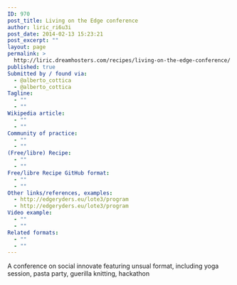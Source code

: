 ```yaml
---
ID: 970
post_title: Living on the Edge conference
author: liric_ri6u3i
post_date: 2014-02-13 15:23:21
post_excerpt: ""
layout: page
permalink: >
  http://liric.dreamhosters.com/recipes/living-on-the-edge-conference/
published: true
Submitted by / found via:
  - @alberto_cottica
  - @alberto_cottica
Tagline:
  - ""
  - ""
Wikipedia article:
  - ""
  - ""
Community of practice:
  - ""
  - ""
(Free/libre) Recipe:
  - ""
  - ""
Free/libre Recipe GitHub format:
  - ""
  - ""
Other links/references, examples:
  - http://edgeryders.eu/lote3/program
  - http://edgeryders.eu/lote3/program
Video example:
  - ""
  - ""
Related formats:
  - ""
  - ""
---
```

A conference on social innovate featuring unsual format, including yoga session, pasta party, guerilla knitting, hackathon